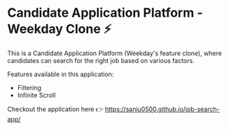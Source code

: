 # Candidate Application Platform - Weekday Clone ⚡

This is a Candidate Application Platform (Weekday's feature clone), where candidates can search for the right job based on various factors.

Features available in this application:
- Filtering
- Infinite Scroll

Checkout the application here 👉 https://sanju0500.github.io/job-search-app/
